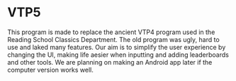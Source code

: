 VTP5
====

This program is made to replace the ancient VTP4 program used in the Reading School Classics Department. The old program was ugly, hard to use and laked many features. Our aim is to simplify the user experience by changing the UI, making life aesier when inputting and adding leaderboards and other tools. We are planning on making an Android app later if the computer version works well.
